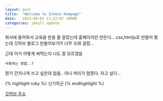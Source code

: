 ```yaml
---
layout: post
title:  "Welcome to InSeon Hompage"
date:   2023-09-01 13:22:07 +0900
categories: jekyll update
---
```

회사에 들어와서 교육을 받을 줄 알았는데 홈페이지만 만든다...
css,htmljs로 만들어 봤는데 깃허브 블로그 만들어보기!!!
너무 오래 걸렸...

근데 이거 어떻게 써먹는지 나도 잘 모르겠음

`사용하는 방법..?`

뭔가 간지나게 쓰고 싶은데 없음.. 아니 머리가 멈췄다.
자고 싶다...



{% highlight ruby %}
신기하군
{% endhighlight %}

[깃허브 주소][inseon-gh]

[inseon-gh]:   https://github.com/InSeon6798/InSeon6798.github.io
